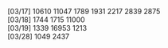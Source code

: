 
[03/17] 10610 11047 1789 1931 2217 2839 2875  
[03/18] 1744 1715 11000  
[03/19] 1339 16953 1213  
[03/28] 1049 2437   
